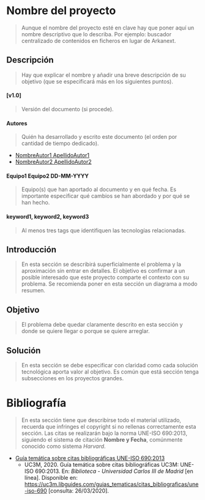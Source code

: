 # Nombre del proyecto

> Aunque el nombre del proyecto esté en clave hay que poner aquí un nombre descriptivo que lo describa. Por ejemplo: buscador centralizado de contenidos en ficheros en lugar de Arkanext.


## Descripción
> Hay que explicar el nombre y añadir una breve descripción de su objetivo (que se especificará más en los siguientes puntos).

#### [v1.0]
> Versión del documento (si procede).

#### Autores
> Quién ha desarrollado y escrito este documento (el orden por cantidad de tiempo dedicado).
* [NombreAutor1 ApellidoAutor1](mailto:nombre1.apellido1.next@bbva.com)
* [NombreAutor2 ApellidoAutor2](mailto:nombre2.apellido2.next@bbva.com)

#### Equipo1 Equipo2  DD-MM-YYYY
> Equipo(s) que han aportado al documento y en qué fecha. Es importante especificar qué cambios se han abordado y por qué se han hecho.

#### keyword1, keyword2, keyword3
> Al menos tres tags que identifiquen las tecnologías relacionadas.

## Introducción
> En esta sección se describirá superficialmente el problema y la aproximación sin entrar en detalles. El objetivo es confirmar a un posible interesado que este proyecto comparte el contexto con su problema. Se recomienda poner en esta sección un diagrama a modo resumen.

## Objetivo
> El problema debe quedar claramente descrito en esta sección y donde se quiere llegar o porque se quiere arreglar.

## Solución
> En esta sección se debe especificar con claridad como cada solución tecnológica aporta valor al objetivo. Es común que está sección tenga subsecciones en los proyectos grandes.


# Bibliografía
> En esta sección tiene que describirse todo el material utilizado, recuerda que infringes el copyright si no rellenas correctamente esta sección. Las citas se realizarán bajo la norma UNE-ISO 690:2013, siguiendo el sistema de citación **Nombre y Fecha**, comúnmente conocido como sistema *Harvard*.
* [Guía temática sobre citas bibliográficas UNE-ISO 690:2013](https://uc3m.libguides.com/guias_tematicas/citas_bibliograficas/une-iso-690#articulo)
  - UC3M, 2020. Guía temática sobre citas bibliográficas UC3M: UNE-ISO 690:2013. En: *Biblioteca - Universidad Carlos III de Madrid* [en línea]. Disponible en: https://uc3m.libguides.com/guias_tematicas/citas_bibliograficas/une-iso-690 [consulta: 26/03/2020].


